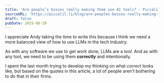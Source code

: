 ```yaml
---
title: 'Are people’s bosses really making them use AI tools? - Piccalilli'
sourceURL: 'https://piccalil.li/blog/are-peoples-bosses-really-making-them-use-ai/'
draft: false
pubDate: 2025-08-28
---
```


I appreciate Andy taking the time to write this because I think we need a more balanced view of how to use LLMs in the tech industry.

As with any software we use to get work done, LLMs are a _tool_. And as with any tool, we need to be using them **correctly** and intentionally.

I spent the last month trying to develop my thinking on what _correct_ looks like, but based on the quotes in this article, a lot of people aren't bothering to do that in their firms.
